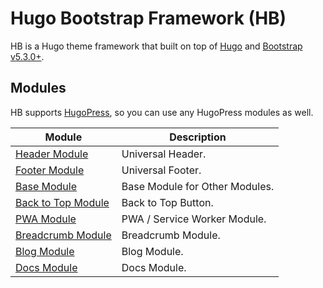 # Hugo Bootstrap Framework (HB)

HB is a Hugo theme framework that built on top of [Hugo](https://gohugo.io) and [Bootstrap v5.3.0+](https://getbootstrap.com).

## Modules

HB supports [HugoPress](https://github.com/razonyang/hugopress), so you can use any HugoPress modules as well.

| Module | Description
|---|---
| [Header Module](https://github.com/razonyang/hb-header) | Universal Header.
| [Footer Module](https://github.com/razonyang/hb-footer) | Universal Footer.
| [Base Module](https://github.com/razonyang/hb-base) | Base Module for Other Modules.
| [Back to Top Module](https://github.com/razonyang/hb-back-to-top) | Back to Top Button.
| [PWA Module](https://github.com/razonyang/hb-pwa) | PWA / Service Worker Module.
| [Breadcrumb Module](https://github.com/razonyang/hb-breadcrumb) | Breadcrumb Module.
| [Blog Module](https://github.com/razonyang/hb-blog) | Blog Module.
| [Docs Module](https://github.com/razonyang/hb-docs) | Docs Module.
